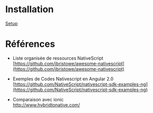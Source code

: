 # Installation

[Setup](C.SETUP)

# Références

* Liste organisée de ressources NativeScript  
[https://github.com/jbristowe/awesome-nativescript](https://github.com/jbristowe/awesome-nativescript)

* Exemples de Codes Nativescript en Angular 2.0  
[https://github.com/NativeScript/nativescript-sdk-examples-ng](https://github.com/NativeScript/nativescript-sdk-examples-ng)

* Comparaison avec ionic  
http://www.hybridtonative.com/

